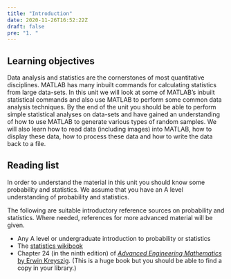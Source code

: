 ```yaml
---
title: "Introduction"
date: 2020-11-26T16:52:22Z
draft: false
pre: "1. "
---
```



## Learning objectives

Data analysis and statistics are the cornerstones of most quantitative disciplines.
MATLAB has many inbuilt commands for calculating statistics from large data-sets.
In this unit we will look at some of MATLAB’s inbuilt statistical commands and also use MATLAB to perform some common data analysis techniques.
By the end of the unit you should be able to perform simple statistical analyses on data-sets and have gained an understanding of how to use MATLAB to generate various types of random samples.
We will also learn how to read data (including images) into MATLAB, how to display these data, how to process these data and how to write the data back to a file.


## Reading list

In order to understand the material in this unit you should know some probability and statistics.
We assume that you have an A level understanding of probability and statistics.

The following are suitable introductory reference sources on probability and statistics.
Where needed, references for more advanced material will be given.

- Any A level or undergraduate introduction to probability or statistics
- The [statistics wikibook](http://en.wikibooks.org/wiki/Statistics)
- Chapter 24 (in the ninth edition) of [*Advanced Engineering Mathematics* by Erwin Kreyszig](http://solo.bodleian.ox.ac.uk/permalink/f/n28kah/oxfaleph021446150). (This is a huge book but you should be able to find a copy in your library.)
